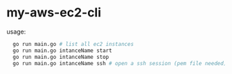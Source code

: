 # my-aws-ec2-cli

usage:
```sh
  go run main.go # list all ec2 instances
  go run main.go intanceName start 
  go run main.go intanceName stop
  go run main.go intanceName ssh # open a ssh session (pem file needed)
```
